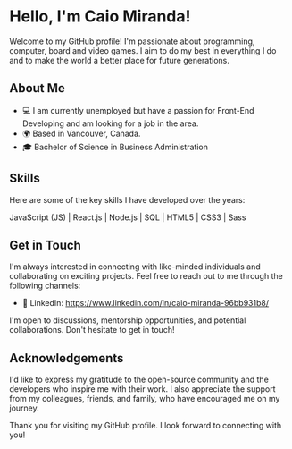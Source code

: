 # Hello, I'm Caio Miranda!

Welcome to my GitHub profile! I'm passionate about programming, computer, board and video games. I aim to do my best in everything I do and to make the world a better place for future generations.

## About Me

- 💻 I am currently unemployed but have a passion for Front-End Developing and am looking for a job in the area.
- 🌍 Based in Vancouver, Canada.
- 🎓 Bachelor of Science in Business Administration

## Skills

Here are some of the key skills I have developed over the years:

JavaScript (JS) | React.js | Node.js | SQL | HTML5 | CSS3 | Sass 


## Get in Touch

I'm always interested in connecting with like-minded individuals and collaborating on exciting projects. Feel free to reach out to me through the following channels:

- 🔗 LinkedIn: https://www.linkedin.com/in/caio-miranda-96bb931b8/

I'm open to discussions, mentorship opportunities, and potential collaborations. Don't hesitate to get in touch!

## Acknowledgements

I'd like to express my gratitude to the open-source community and the developers who inspire me with their work. I also appreciate the support from my colleagues, friends, and family, who have encouraged me on my journey.

Thank you for visiting my GitHub profile. I look forward to connecting with you!


